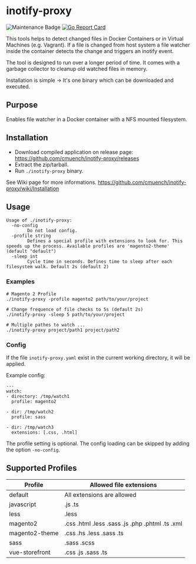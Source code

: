 # inotify-proxy

![Maintenance Badge](https://img.shields.io/maintenance/yes/2021.svg)
[![Go Report Card](https://goreportcard.com/badge/github.com/cmuench/inotify-proxy)](https://goreportcard.com/report/github.com/cmuench/inotify-proxy)

This tools helps to detect changed files in Docker Containers or in Virtual Machines (e.g. Vagrant).
If a file is changed from host system a file watcher inside the container detects the change
and triggers an inotify event.

The tool is designed to run over a longer period of time. It comes with a garbage collector to cleanup old watched files in memory.

Installation is simple -> It's one binary which can be downloaded and executed.

## Purpose

Enables file watcher in a Docker container with a NFS mounted filesystem.

## Installation

- Download compiled application on release page: https://github.com/cmuench/inotify-proxy/releases
- Extract the zip/tarball.
- Run `./inotify-proxy` binary.

See Wiki page for more informations.
https://github.com/cmuench/inotify-proxy/wiki/Installation

## Usage

    Usage of ./inotify-proxy:
      -no-config
            Do not load config.
      -profile string
            Defines a special profile with extensions to look for. This speeds up the process. Available profiles are 'magento2-theme' (default "default")
      -sleep int
            Cycle time in seconds. Defines time to sleep after each filesystem walk. Default 2s (default 2)

### Examples

    # Magento 2 Profile
    ./inotify-proxy -profile magento2 path/to/your/project
    
    # Change frequence of file checks to 5s (default 2s)
    ./inotify-proxy -sleep 5 path/to/your/project
    
    # Multiple pathes to watch ...
    ./inotify-proxy project/path1 project/path2 

### Config

If the file `inotify-proxy.yaml` exist in the current working directory, it will be applied.

Example config:

    ---
    watch:
    - directory: /tmp/watch1
      profile: magento2

    - dir: /tmp/watch2
      profile: sass

    - dir: /tmp/watch3
      extensions: [.css, .html]

The profile setting is optional.
The config loading can be skipped by adding the option `-no-config`.    

## Supported Profiles

| Profile        | Allowed file extensions                         |
|----------------|-------------------------------------------------|
| default        | All extensions are allowed                      |
| javascript     | .js .ts                                         |
| less           | .less                                           |
| magento2       | .css .html .less .sass .js .php .phtml .ts .xml |
| magento2-theme | .css .hs .less .sass .ts                        |
| sass           | .sass .scss                                     |
| vue-storefront | .css .js .sass .ts                              |
